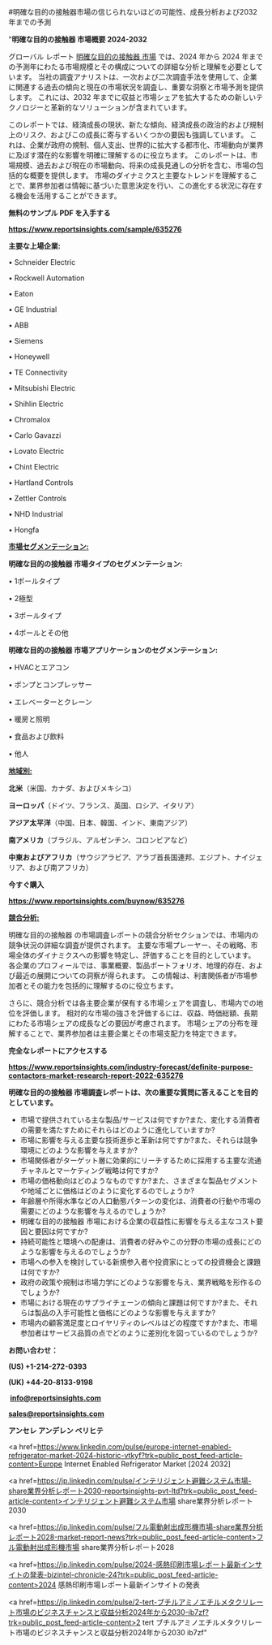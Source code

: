 #明確な目的の接触器市場の信じられないほどの可能性、成長分析および2032年までの予測

"<strong>明確な目的の接触器 市場概要 2024-2032</strong>

グローバル レポート <a href=https://www.reportsinsights.com/sample/635276>明確な目的の接触器 市場</a> では、2024 年から 2024 年までの予測年にわたる市場規模とその構成についての詳細な分析と理解を必要としています。 当社の調査アナリストは、一次および二次調査手法を使用して、企業に関連する過去の傾向と現在の市場状況を調査し、重要な洞察と市場予測を提供します。 これには、2032 年までに収益と市場シェアを拡大​​するための新しいテクノロジーと革新的なソリューションが含まれています。

このレポートでは、経済成長の現状、新たな傾向、経済成長の政治的および規制上のリスク、およびこの成長に寄与するいくつかの要因も強調しています。 これは、企業が政府の規制、個人支出、世界的に拡大する都市化、市場動向が業界に及ぼす潜在的な影響を明確に理解するのに役立ちます。 このレポートは、市場規模、過去および現在の市場動向、将来の成長見通しの分析を含む、市場の包括的な概要を提供します。 市場のダイナミクスと主要なトレンドを理解することで、業界参加者は情報に基づいた意思決定を行い、この進化する状況に存在する機会を活用することができます。

<strong><b>無料のサンプル PDF を入手する</b></strong>

<a href=https://www.reportsinsights.com/sample/635276><strong><u>https://www.reportsinsights.com/sample/635276</u></strong></a>

<strong>主要な上場企業:</strong>

• Schneider Electric

• Rockwell Automation

• Eaton

• GE Industrial

• ABB

• Siemens

• Honeywell

• TE Connectivity

• Mitsubishi Electric

• Shihlin Electric

• Chromalox

• Carlo Gavazzi

• Lovato Electric

• Chint Electric

• Hartland Controls

• Zettler Controls

• NHD Industrial

• Hongfa

<strong><u>市場セグメンテーション</u></strong><strong><u>:</u></strong>

<strong>明確な目的の接触器 市場タイプのセグメンテーション:</strong>

• 1ポールタイプ

• 2極型

• 3ポールタイプ

• 4ポールとその他

<strong>明確な目的の接触器 市場アプリケーションのセグメンテーション:</strong>

• HVACとエアコン

• ポンプとコンプレッサー

• エレベーターとクレーン

• 暖房と照明

• 食品および飲料

• 他人

<strong><u>地域別</u></strong><strong><u>:</u></strong>

<strong>北米</strong>（米国、カナダ、およびメキシコ）

<strong>ヨーロッパ</strong>（ドイツ、フランス、英国、ロシア、イタリア）

<strong>アジア太平洋</strong>（中国、日本、韓国、インド、東南アジア）

<strong>南アメリカ</strong>（ブラジル、アルゼンチン、コロンビアなど）

<strong>中東およびアフリカ</strong>（サウジアラビア、アラブ首長国連邦、エジプト、ナイジェリア、および南アフリカ）

<strong>今すぐ購入</strong>

<a href=https://www.reportsinsights.com/buynow/635276><strong><u>https://www.reportsinsights.com/buynow/635276</u></strong></a>

<strong><u>競合分析:</u></strong>

明確な目的の接触器 の市場調査レポートの競合分析セクションでは、市場内の競争状況の詳細な調査が提供されます。 主要な市場プレーヤー、その戦略、市場全体のダイナミクスへの影響を特定し、評価することを目的としています。 各企業のプロフィールでは、事業概要、製品ポートフォリオ、地理的存在、および最近の展開についての洞察が得られます。 この情報は、利害関係者が市場参加者とその能力を包括的に理解するのに役立ちます。

さらに、競合分析では各主要企業が保有する市場シェアを調査し、市場内での地位を評価します。 相対的な市場の強さを評価するには、収益、時価総額、長期にわたる市場シェアの成長などの要因が考慮されます。 市場シェアの分布を理解することで、業界参加者は主要企業とその市場支配力を特定できます。

<strong>完全なレポートにアクセスする</strong>

<a href=https://www.reportsinsights.com/industry-forecast/definite-purpose-contactors-market-research-report-2022-635276><strong><u><b>https://www.reportsinsights.com/industry-forecast/definite-purpose-contactors-market-research-report-2022-635276</b></u></strong></a>

<strong><b>明確な目的の接触器 市場調査レポートは、次の重要な質問に答えることを目的としています。</b></strong>
<ul>
  <li>市場で提供されている主な製品/サービスは何ですか?また、変化する消費者の需要を満たすためにそれらはどのように進化していますか?</li>
  <li>市場に影響を与える主要な技術進歩と革新は何ですか?また、それらは競争環境にどのような影響を与えますか?</li>
  <li>市場関係者がターゲット層に効果的にリーチするために採用する主要な流通チャネルとマーケティング戦略は何ですか?</li>
  <li>市場の価格動向はどのようなものですか?また、さまざまな製品セグメントや地域ごとに価格はどのように変化するのでしょうか?</li>
  <li>年齢層や所得水準などの人口動態パターンの変化は、消費者の行動や市場の需要にどのような影響を与えるのでしょうか?</li>
  <li>明確な目的の接触器 市場における企業の収益性に影響を与える主なコスト要因と要因は何ですか?</li>
  <li>持続可能性と環境への配慮は、消費者の好みやこの分野の市場の成長にどのような影響を与えるのでしょうか?</li>
  <li>市場への参入を検討している新規参入者や投資家にとっての投資機会と課題は何ですか?</li>
  <li>政府の政策や規制は市場力学にどのような影響を与え、業界戦略を形作るのでしょうか?</li>
  <li>市場における現在のサプライチェーンの傾向と課題は何ですか?また、それらは製品の入手可能性と価格にどのような影響を与えますか?</li>
  <li>市場内の顧客満足度とロイヤリティのレベルはどの程度ですか?また、市場参加者はサービス品質の点でどのように差別化を図っているのでしょうか?</li>
</ul>
<strong>お問い合わせ：</strong>

<strong>(US) +1-214-272-0393</strong>

<strong>(UK) +44-20-8133-9198</strong>

<strong> </strong><a href=info@reportsinsights.com><strong><u>info@reportsinsights.com</u></strong></a>

<a href=sales@reportsinsights.com><strong><u>sales@reportsinsights.com</u></strong></a>

<strong>アンセレ アンデレン ベリヒテ</strong>

<a href=https://www.linkedin.com/pulse/europe-internet-enabled-refrigerator-market-2024-historic-vtkyf?trk=public_post_feed-article-content>Europe Internet Enabled Refrigerator Market [2024 2032]</a>

<a href=https://jp.linkedin.com/pulse/インテリジェント避難システム市場-share業界分析レポート2030-reportsinsights-pvt-ltd?trk=public_post_feed-article-content>インテリジェント避難システム市場 share業界分析レポート2030</a>

<a href=https://jp.linkedin.com/pulse/フル電動射出成形機市場-share業界分析レポート2028-market-report-news?trk=public_post_feed-article-content>フル電動射出成形機市場 share業界分析レポート2028</a>

<a href=https://jp.linkedin.com/pulse/2024-感熱印刷市場レポート最新インサイトの発表-bizintel-chronicle-24?trk=public_post_feed-article-content>2024 感熱印刷市場レポート最新インサイトの発表</a>

<a href=https://jp.linkedin.com/pulse/2-tert-ブチルアミノエチルメタクリレート市場のビジネスチャンスと収益分析2024年から2030-ib7zf?trk=public_post_feed-article-content>2 tert ブチルアミノエチルメタクリレート市場のビジネスチャンスと収益分析2024年から2030 ib7zf</a>"
